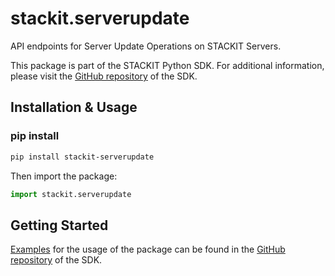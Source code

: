 # stackit.serverupdate
API endpoints for Server Update Operations on STACKIT Servers.


This package is part of the STACKIT Python SDK. For additional information, please visit the [GitHub repository](https://github.com/stackitcloud/stackit-sdk-python) of the SDK.


## Installation & Usage
### pip install

```sh
pip install stackit-serverupdate
```

Then import the package:
```python
import stackit.serverupdate
```

## Getting Started

[Examples](https://github.com/stackitcloud/stackit-sdk-python/tree/main/examples) for the usage of the package can be found in the [GitHub repository](https://github.com/stackitcloud/stackit-sdk-python) of the SDK.